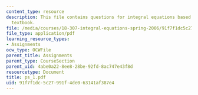 ```yaml
---
content_type: resource
description: This file contains questions for integral equations based on the required
  textbook.
file: /media/courses/18-307-integral-equations-spring-2006/91f7f1dc5c27991f4de063141af387e4_ps_1.pdf
file_type: application/pdf
learning_resource_types:
- Assignments
ocw_type: OCWFile
parent_title: Assignments
parent_type: CourseSection
parent_uid: 4abe0a22-8ee8-28be-92fd-8ac747e43f8d
resourcetype: Document
title: ps_1.pdf
uid: 91f7f1dc-5c27-991f-4de0-63141af387e4
---
```

